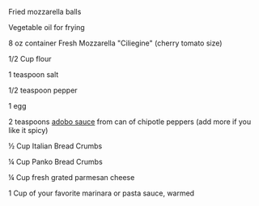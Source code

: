 Fried mozzarella balls



Vegetable oil for frying

8 oz container Fresh Mozzarella "Ciliegine" (cherry tomato size)

1/2 Cup flour

1 teaspoon salt

1/2 teaspoon pepper

1 egg

2 teaspoons [adobo sauce](http://www.nyanything.com/blogs/uploaded_images/mex-grocer_2018_10801918-706028.jpeg) from can of chipotle peppers (add more if you like it spicy)

½ Cup Italian Bread Crumbs

¼ Cup Panko Bread Crumbs

¼ Cup fresh grated parmesan cheese

1 Cup of your favorite marinara or pasta sauce, warmed
